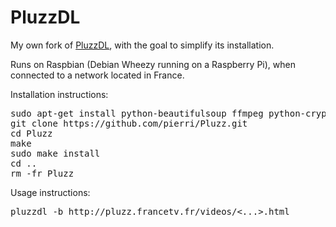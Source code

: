 PluzzDL
=======

My own fork of <a href="https://code.google.com/p/tvdownloader/wiki/pluzzdl">PluzzDL</a>, with the goal to simplify its installation.

Runs on Raspbian (Debian Wheezy running on a Raspberry Pi), when connected to a network located in France.

Installation instructions:
<pre>
sudo apt-get install python-beautifulsoup ffmpeg python-crypto python-mechanize
git clone https://github.com/pierri/Pluzz.git
cd Pluzz
make
sudo make install
cd ..
rm -fr Pluzz
</pre>

Usage instructions:
<pre>
pluzzdl -b http://pluzz.francetv.fr/videos/&lt;...&gt;.html
</pre>
